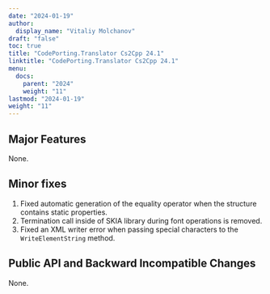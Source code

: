 ```yaml
---
date: "2024-01-19"
author:
  display_name: "Vitaliy Molchanov"
draft: "false"
toc: true
title: "CodePorting.Translator Cs2Cpp 24.1"
linktitle: "CodePorting.Translator Cs2Cpp 24.1"
menu:
  docs:
    parent: "2024"
    weight: "11"
lastmod: "2024-01-19"
weight: "11"
---
```


## Major Features ##

None.

## Minor fixes ##

1. Fixed automatic generation of the equality operator when the structure contains static properties.
1. Termination call inside of SKIA library during font operations is removed.
1. Fixed an XML writer error when passing special characters to the `WriteElementString` method.

## Public API and Backward Incompatible Changes ##

None.

